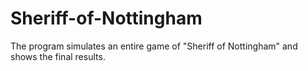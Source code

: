 # Sheriff-of-Nottingham
The program simulates an entire game of "Sheriff of Nottingham" and shows the final results.
